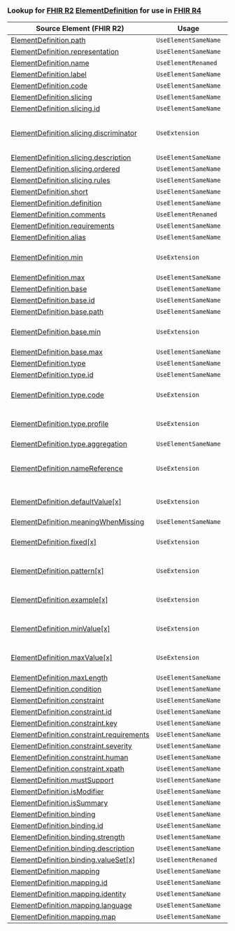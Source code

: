 ### Lookup for [FHIR R2](https://hl7.org/fhir/DSTU2/) [ElementDefinition](https://hl7.org/fhir/DSTU2/ElementDefinition.html) for use in [FHIR R4](https://hl7.org/fhir/R4/)

| Source Element (FHIR R2) | Usage | Target |
| -------------- | ----- | ------ |
| [ElementDefinition.path](https://hl7.org/fhir/DSTU2/ElementDefinition.html#resource) | `UseElementSameName` | [ElementDefinition.path](https://hl7.org/fhir/R4/ElementDefinition.html#resource) |
| [ElementDefinition.representation](https://hl7.org/fhir/DSTU2/ElementDefinition.html#resource) | `UseElementSameName` | [ElementDefinition.representation](https://hl7.org/fhir/R4/ElementDefinition.html#resource) |
| [ElementDefinition.name](https://hl7.org/fhir/DSTU2/ElementDefinition.html#resource) | `UseElementRenamed` | [ElementDefinition.sliceName](https://hl7.org/fhir/R4/ElementDefinition.html#resource) |
| [ElementDefinition.label](https://hl7.org/fhir/DSTU2/ElementDefinition.html#resource) | `UseElementSameName` | [ElementDefinition.label](https://hl7.org/fhir/R4/ElementDefinition.html#resource) |
| [ElementDefinition.code](https://hl7.org/fhir/DSTU2/ElementDefinition.html#resource) | `UseElementSameName` | [ElementDefinition.code](https://hl7.org/fhir/R4/ElementDefinition.html#resource) |
| [ElementDefinition.slicing](https://hl7.org/fhir/DSTU2/ElementDefinition.html#resource) | `UseElementSameName` | [ElementDefinition.slicing](https://hl7.org/fhir/R4/ElementDefinition.html#resource) |
| [ElementDefinition.slicing.id](https://hl7.org/fhir/DSTU2/ElementDefinition.html#resource) | `UseElementSameName` | [ElementDefinition.slicing.id](https://hl7.org/fhir/R4/ElementDefinition.html#resource) |
| [ElementDefinition.slicing.discriminator](https://hl7.org/fhir/DSTU2/ElementDefinition.html#resource) | `UseExtension` | [http://hl7.org/fhir/1.0/StructureDefinition/extension-ElementDefinition.slicing.discriminator](StructureDefinition-ext-R2-ElementDefinition.sl.discriminator.html) |
| [ElementDefinition.slicing.description](https://hl7.org/fhir/DSTU2/ElementDefinition.html#resource) | `UseElementSameName` | [ElementDefinition.slicing.description](https://hl7.org/fhir/R4/ElementDefinition.html#resource) |
| [ElementDefinition.slicing.ordered](https://hl7.org/fhir/DSTU2/ElementDefinition.html#resource) | `UseElementSameName` | [ElementDefinition.slicing.ordered](https://hl7.org/fhir/R4/ElementDefinition.html#resource) |
| [ElementDefinition.slicing.rules](https://hl7.org/fhir/DSTU2/ElementDefinition.html#resource) | `UseElementSameName` | [ElementDefinition.slicing.rules](https://hl7.org/fhir/R4/ElementDefinition.html#resource) |
| [ElementDefinition.short](https://hl7.org/fhir/DSTU2/ElementDefinition.html#resource) | `UseElementSameName` | [ElementDefinition.short](https://hl7.org/fhir/R4/ElementDefinition.html#resource) |
| [ElementDefinition.definition](https://hl7.org/fhir/DSTU2/ElementDefinition.html#resource) | `UseElementSameName` | [ElementDefinition.definition](https://hl7.org/fhir/R4/ElementDefinition.html#resource) |
| [ElementDefinition.comments](https://hl7.org/fhir/DSTU2/ElementDefinition.html#resource) | `UseElementRenamed` | [ElementDefinition.comment](https://hl7.org/fhir/R4/ElementDefinition.html#resource) |
| [ElementDefinition.requirements](https://hl7.org/fhir/DSTU2/ElementDefinition.html#resource) | `UseElementSameName` | [ElementDefinition.requirements](https://hl7.org/fhir/R4/ElementDefinition.html#resource) |
| [ElementDefinition.alias](https://hl7.org/fhir/DSTU2/ElementDefinition.html#resource) | `UseElementSameName` | [ElementDefinition.alias](https://hl7.org/fhir/R4/ElementDefinition.html#resource) |
| [ElementDefinition.min](https://hl7.org/fhir/DSTU2/ElementDefinition.html#resource) | `UseExtension` | [http://hl7.org/fhir/1.0/StructureDefinition/extension-ElementDefinition.min](StructureDefinition-ext-R2-ElementDefinition.min.html) |
| [ElementDefinition.max](https://hl7.org/fhir/DSTU2/ElementDefinition.html#resource) | `UseElementSameName` | [ElementDefinition.max](https://hl7.org/fhir/R4/ElementDefinition.html#resource) |
| [ElementDefinition.base](https://hl7.org/fhir/DSTU2/ElementDefinition.html#resource) | `UseElementSameName` | [ElementDefinition.base](https://hl7.org/fhir/R4/ElementDefinition.html#resource) |
| [ElementDefinition.base.id](https://hl7.org/fhir/DSTU2/ElementDefinition.html#resource) | `UseElementSameName` | [ElementDefinition.base.id](https://hl7.org/fhir/R4/ElementDefinition.html#resource) |
| [ElementDefinition.base.path](https://hl7.org/fhir/DSTU2/ElementDefinition.html#resource) | `UseElementSameName` | [ElementDefinition.base.path](https://hl7.org/fhir/R4/ElementDefinition.html#resource) |
| [ElementDefinition.base.min](https://hl7.org/fhir/DSTU2/ElementDefinition.html#resource) | `UseExtension` | [http://hl7.org/fhir/1.0/StructureDefinition/extension-ElementDefinition.base.min](StructureDefinition-ext-R2-ElementDefinition.ba.min.html) |
| [ElementDefinition.base.max](https://hl7.org/fhir/DSTU2/ElementDefinition.html#resource) | `UseElementSameName` | [ElementDefinition.base.max](https://hl7.org/fhir/R4/ElementDefinition.html#resource) |
| [ElementDefinition.type](https://hl7.org/fhir/DSTU2/ElementDefinition.html#resource) | `UseElementSameName` | [ElementDefinition.type](https://hl7.org/fhir/R4/ElementDefinition.html#resource) |
| [ElementDefinition.type.id](https://hl7.org/fhir/DSTU2/ElementDefinition.html#resource) | `UseElementSameName` | [ElementDefinition.type.id](https://hl7.org/fhir/R4/ElementDefinition.html#resource) |
| [ElementDefinition.type.code](https://hl7.org/fhir/DSTU2/ElementDefinition.html#resource) | `UseExtension` | [http://hl7.org/fhir/1.0/StructureDefinition/extension-ElementDefinition.type.code](StructureDefinition-ext-R2-ElementDefinition.ty.code.html) |
| [ElementDefinition.type.profile](https://hl7.org/fhir/DSTU2/ElementDefinition.html#resource) | `UseExtension` | [http://hl7.org/fhir/1.0/StructureDefinition/extension-ElementDefinition.type.profile](StructureDefinition-ext-R2-ElementDefinition.ty.profile.html) |
| [ElementDefinition.type.aggregation](https://hl7.org/fhir/DSTU2/ElementDefinition.html#resource) | `UseElementSameName` | [ElementDefinition.type.aggregation](https://hl7.org/fhir/R4/ElementDefinition.html#resource) |
| [ElementDefinition.nameReference](https://hl7.org/fhir/DSTU2/ElementDefinition.html#resource) | `UseExtension` | [http://hl7.org/fhir/1.0/StructureDefinition/extension-ElementDefinition.nameReference](StructureDefinition-ext-R2-ElementDefinition.nameReference.html) |
| [ElementDefinition.defaultValue[x]](https://hl7.org/fhir/DSTU2/ElementDefinition.html#resource) | `UseExtension` | [http://hl7.org/fhir/1.0/StructureDefinition/extension-ElementDefinition.defaultValue](StructureDefinition-ext-R2-ElementDefinition.defaultValue.html) |
| [ElementDefinition.meaningWhenMissing](https://hl7.org/fhir/DSTU2/ElementDefinition.html#resource) | `UseElementSameName` | [ElementDefinition.meaningWhenMissing](https://hl7.org/fhir/R4/ElementDefinition.html#resource) |
| [ElementDefinition.fixed[x]](https://hl7.org/fhir/DSTU2/ElementDefinition.html#resource) | `UseExtension` | [http://hl7.org/fhir/1.0/StructureDefinition/extension-ElementDefinition.fixed](StructureDefinition-ext-R2-ElementDefinition.fixed.html) |
| [ElementDefinition.pattern[x]](https://hl7.org/fhir/DSTU2/ElementDefinition.html#resource) | `UseExtension` | [http://hl7.org/fhir/1.0/StructureDefinition/extension-ElementDefinition.pattern](StructureDefinition-ext-R2-ElementDefinition.pattern.html) |
| [ElementDefinition.example[x]](https://hl7.org/fhir/DSTU2/ElementDefinition.html#resource) | `UseExtension` | [http://hl7.org/fhir/1.0/StructureDefinition/extension-ElementDefinition.example](StructureDefinition-ext-R2-ElementDefinition.example.html) |
| [ElementDefinition.minValue[x]](https://hl7.org/fhir/DSTU2/ElementDefinition.html#resource) | `UseExtension` | [http://hl7.org/fhir/1.0/StructureDefinition/extension-ElementDefinition.minValue](StructureDefinition-ext-R2-ElementDefinition.minValue.html) |
| [ElementDefinition.maxValue[x]](https://hl7.org/fhir/DSTU2/ElementDefinition.html#resource) | `UseExtension` | [http://hl7.org/fhir/1.0/StructureDefinition/extension-ElementDefinition.maxValue](StructureDefinition-ext-R2-ElementDefinition.maxValue.html) |
| [ElementDefinition.maxLength](https://hl7.org/fhir/DSTU2/ElementDefinition.html#resource) | `UseElementSameName` | [ElementDefinition.maxLength](https://hl7.org/fhir/R4/ElementDefinition.html#resource) |
| [ElementDefinition.condition](https://hl7.org/fhir/DSTU2/ElementDefinition.html#resource) | `UseElementSameName` | [ElementDefinition.condition](https://hl7.org/fhir/R4/ElementDefinition.html#resource) |
| [ElementDefinition.constraint](https://hl7.org/fhir/DSTU2/ElementDefinition.html#resource) | `UseElementSameName` | [ElementDefinition.constraint](https://hl7.org/fhir/R4/ElementDefinition.html#resource) |
| [ElementDefinition.constraint.id](https://hl7.org/fhir/DSTU2/ElementDefinition.html#resource) | `UseElementSameName` | [ElementDefinition.constraint.id](https://hl7.org/fhir/R4/ElementDefinition.html#resource) |
| [ElementDefinition.constraint.key](https://hl7.org/fhir/DSTU2/ElementDefinition.html#resource) | `UseElementSameName` | [ElementDefinition.constraint.key](https://hl7.org/fhir/R4/ElementDefinition.html#resource) |
| [ElementDefinition.constraint.requirements](https://hl7.org/fhir/DSTU2/ElementDefinition.html#resource) | `UseElementSameName` | [ElementDefinition.constraint.requirements](https://hl7.org/fhir/R4/ElementDefinition.html#resource) |
| [ElementDefinition.constraint.severity](https://hl7.org/fhir/DSTU2/ElementDefinition.html#resource) | `UseElementSameName` | [ElementDefinition.constraint.severity](https://hl7.org/fhir/R4/ElementDefinition.html#resource) |
| [ElementDefinition.constraint.human](https://hl7.org/fhir/DSTU2/ElementDefinition.html#resource) | `UseElementSameName` | [ElementDefinition.constraint.human](https://hl7.org/fhir/R4/ElementDefinition.html#resource) |
| [ElementDefinition.constraint.xpath](https://hl7.org/fhir/DSTU2/ElementDefinition.html#resource) | `UseElementSameName` | [ElementDefinition.constraint.xpath](https://hl7.org/fhir/R4/ElementDefinition.html#resource) |
| [ElementDefinition.mustSupport](https://hl7.org/fhir/DSTU2/ElementDefinition.html#resource) | `UseElementSameName` | [ElementDefinition.mustSupport](https://hl7.org/fhir/R4/ElementDefinition.html#resource) |
| [ElementDefinition.isModifier](https://hl7.org/fhir/DSTU2/ElementDefinition.html#resource) | `UseElementSameName` | [ElementDefinition.isModifier](https://hl7.org/fhir/R4/ElementDefinition.html#resource) |
| [ElementDefinition.isSummary](https://hl7.org/fhir/DSTU2/ElementDefinition.html#resource) | `UseElementSameName` | [ElementDefinition.isSummary](https://hl7.org/fhir/R4/ElementDefinition.html#resource) |
| [ElementDefinition.binding](https://hl7.org/fhir/DSTU2/ElementDefinition.html#resource) | `UseElementSameName` | [ElementDefinition.binding](https://hl7.org/fhir/R4/ElementDefinition.html#resource) |
| [ElementDefinition.binding.id](https://hl7.org/fhir/DSTU2/ElementDefinition.html#resource) | `UseElementSameName` | [ElementDefinition.binding.id](https://hl7.org/fhir/R4/ElementDefinition.html#resource) |
| [ElementDefinition.binding.strength](https://hl7.org/fhir/DSTU2/ElementDefinition.html#resource) | `UseElementSameName` | [ElementDefinition.binding.strength](https://hl7.org/fhir/R4/ElementDefinition.html#resource) |
| [ElementDefinition.binding.description](https://hl7.org/fhir/DSTU2/ElementDefinition.html#resource) | `UseElementSameName` | [ElementDefinition.binding.description](https://hl7.org/fhir/R4/ElementDefinition.html#resource) |
| [ElementDefinition.binding.valueSet[x]](https://hl7.org/fhir/DSTU2/ElementDefinition.html#resource) | `UseElementRenamed` | [ElementDefinition.binding.valueSet](https://hl7.org/fhir/R4/ElementDefinition.html#resource) |
| [ElementDefinition.mapping](https://hl7.org/fhir/DSTU2/ElementDefinition.html#resource) | `UseElementSameName` | [ElementDefinition.mapping](https://hl7.org/fhir/R4/ElementDefinition.html#resource) |
| [ElementDefinition.mapping.id](https://hl7.org/fhir/DSTU2/ElementDefinition.html#resource) | `UseElementSameName` | [ElementDefinition.mapping.id](https://hl7.org/fhir/R4/ElementDefinition.html#resource) |
| [ElementDefinition.mapping.identity](https://hl7.org/fhir/DSTU2/ElementDefinition.html#resource) | `UseElementSameName` | [ElementDefinition.mapping.identity](https://hl7.org/fhir/R4/ElementDefinition.html#resource) |
| [ElementDefinition.mapping.language](https://hl7.org/fhir/DSTU2/ElementDefinition.html#resource) | `UseElementSameName` | [ElementDefinition.mapping.language](https://hl7.org/fhir/R4/ElementDefinition.html#resource) |
| [ElementDefinition.mapping.map](https://hl7.org/fhir/DSTU2/ElementDefinition.html#resource) | `UseElementSameName` | [ElementDefinition.mapping.map](https://hl7.org/fhir/R4/ElementDefinition.html#resource) |
